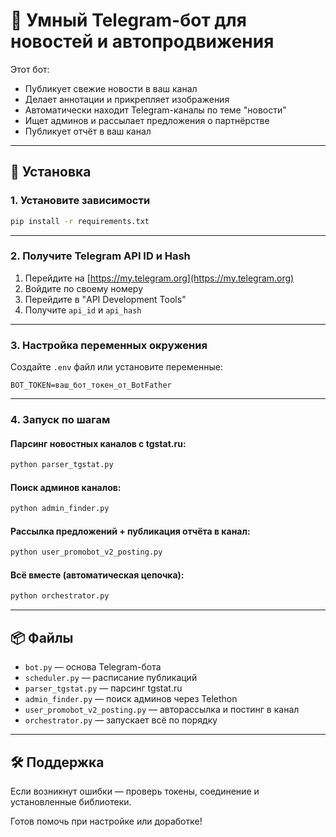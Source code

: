
# 📰 Умный Telegram-бот для новостей и автопродвижения

Этот бот:
- Публикует свежие новости в ваш канал
- Делает аннотации и прикрепляет изображения
- Автоматически находит Telegram-каналы по теме "новости"
- Ищет админов и рассылает предложения о партнёрстве
- Публикует отчёт в ваш канал

---

## 🚀 Установка

### 1. Установите зависимости

```bash
pip install -r requirements.txt
```

---

### 2. Получите Telegram API ID и Hash

1. Перейдите на [https://my.telegram.org](https://my.telegram.org)
2. Войдите по своему номеру
3. Перейдите в "API Development Tools"
4. Получите `api_id` и `api_hash`

---

### 3. Настройка переменных окружения

Создайте `.env` файл или установите переменные:

```
BOT_TOKEN=ваш_бот_токен_от_BotFather
```

---

### 4. Запуск по шагам

#### Парсинг новостных каналов с tgstat.ru:

```bash
python parser_tgstat.py
```

#### Поиск админов каналов:

```bash
python admin_finder.py
```

#### Рассылка предложений + публикация отчёта в канал:

```bash
python user_promobot_v2_posting.py
```

#### Всё вместе (автоматическая цепочка):

```bash
python orchestrator.py
```

---

## 📦 Файлы

- `bot.py` — основа Telegram-бота
- `scheduler.py` — расписание публикаций
- `parser_tgstat.py` — парсинг tgstat.ru
- `admin_finder.py` — поиск админов через Telethon
- `user_promobot_v2_posting.py` — авторассылка и постинг в канал
- `orchestrator.py` — запускает всё по порядку

---

## 🛠 Поддержка

Если возникнут ошибки — проверь токены, соединение и установленные библиотеки.

Готов помочь при настройке или доработке!
